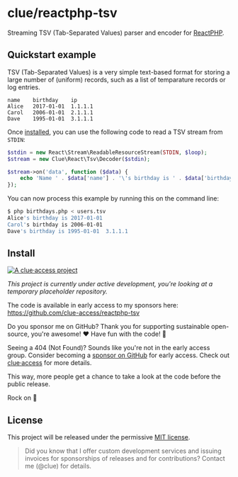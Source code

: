 # clue/reactphp-tsv

Streaming TSV (Tab-Separated Values) parser and encoder for [ReactPHP](https://reactphp.org/).

## Quickstart example

TSV (Tab-Separated Values) is a very simple text-based format for storing a
large number of (uniform) records, such as a list of temparature records or log
entries.

```
name	birthday	ip
Alice	2017-01-01	1.1.1.1
Carol	2006-01-01	2.1.1.1
Dave	1995-01-01	3.1.1.1
```

Once [installed](#install), you can use the following code to read a TSV stream from `STDIN`:

```php
$stdin = new React\Stream\ReadableResourceStream(STDIN, $loop);
$stream = new Clue\React\Tsv\Decoder($stdin);

$stream->on('data', function ($data) {
    echo 'Name ' . $data['name'] . '\'s birthday is ' . $data['birthday'] . PHP_EOL;
});
```

You can now process this example by running this on the command line:

```bash
$ php birthdays.php < users.tsv 
Alice's birthday is 2017-01-01
Carol's birthday is 2006-01-01
Dave's birthday is 1995-01-01  3.1.1.1
```

## Install

[![A clue·access project](https://raw.githubusercontent.com/clue-access/clue-access/main/clue-access.png)](https://github.com/clue-access/clue-access)

*This project is currently under active development,
you're looking at a temporary placeholder repository.*

The code is available in early access to my sponsors here: https://github.com/clue-access/reactphp-tsv

Do you sponsor me on GitHub? Thank you for supporting sustainable open-source, you're awesome! ❤️ Have fun with the code! 🎉

Seeing a 404 (Not Found)? Sounds like you're not in the early access group. Consider becoming a [sponsor on GitHub](https://github.com/sponsors/clue) for early access. Check out [clue·access](https://github.com/clue-access/clue-access) for more details.

This way, more people get a chance to take a look at the code before the public release.

Rock on 🤘

## License

This project will be released under the permissive [MIT license](LICENSE).

> Did you know that I offer custom development services and issuing invoices for
  sponsorships of releases and for contributions? Contact me (@clue) for details.
